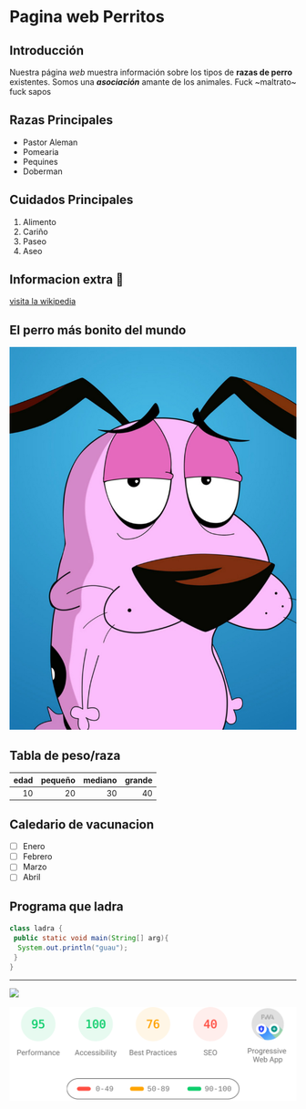# Pagina web Perritos
## Introducción

Nuestra página *web* muestra información sobre los tipos de **razas de perro** existentes. Somos una **_asociación_** amante de los animales. Fuck ~maltrato~ fuck sapos

## Razas Principales

- Pastor Aleman  
- Pomearia
- Pequines
- Doberman

## Cuidados Principales

1. Alimento
2. Cariño
3. Paseo
4. Aseo


## Informacion extra :dog:

[visita la wikipedia](https://es.wikipedia.org/wiki/Canis_familiaris)

## El perro más bonito del mundo

![alt][perro]

[perro]:agallas.jpg


## Tabla de peso/raza

| edad | pequeño | mediano | grande |
| -----:| -----:| -----:| -----:|
|  10  |  20 |   30   | 40   |

## Caledario de vacunacion

- [ ] Enero
- [ ] Febrero
- [ ] Marzo
- [ ] Abril

## Programa que ladra
```java
class ladra {
 public static void main(String[] arg){
  System.out.println("guau");
 }
}
```
-----

<img width='150px' src="https://www.terra.com.mx/u/fotografias/m/2021/6/12/f638x638-20888_79055_5050.jpg">


![alt][banner]


[banner]:banner.svg


